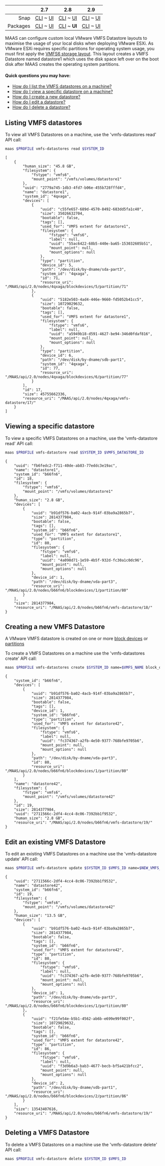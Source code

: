 <!-- deb-2-7-cli
||2.7|2.8|2.9|
|-----:|:-----:|:-----:|:-----:|
|Snap|[CLI](/t/vmware-vmfs-datastores-snap-2-7-cli/3246) ~ [UI](/t/vmware-vmfs-datastores-snap-2-7-ui/3247)|[CLI](/t/vmware-vmfs-datastores-snap-2-8-cli/3248) ~ [UI](/t/vmware-vmfs-datastores-snap-2-8-ui/3249)|[CLI](/t/vmware-vmfs-datastores-snap-2-9-cli/3250) ~ [UI](/t/vmware-vmfs-datastores-snap-2-9-ui/3251)|
|Packages|**CLI** ~ [UI](/t/vmware-vmfs-datastores-deb-2-7-ui/3253)|[CLI](/t/vmware-vmfs-datastores-deb-2-8-cli/3254) ~ [UI](/t/vmware-vmfs-datastores-deb-2-8-ui/3255)|[CLI](/t/vmware-vmfs-datastores-deb-2-9-cli/3256) ~ [UI](/t/vmware-vmfs-datastores-deb-2-9-ui/3257)|
 deb-2-7-cli -->

<!-- deb-2-7-ui
||2.7|2.8|2.9|
|-----:|:-----:|:-----:|:-----:|
|Snap|[CLI](/t/vmware-vmfs-datastores-snap-2-7-cli/3246) ~ [UI](/t/vmware-vmfs-datastores-snap-2-7-ui/3247)|[CLI](/t/vmware-vmfs-datastores-snap-2-8-cli/3248) ~ [UI](/t/vmware-vmfs-datastores-snap-2-8-ui/3249)|[CLI](/t/vmware-vmfs-datastores-snap-2-9-cli/3250) ~ [UI](/t/vmware-vmfs-datastores-snap-2-9-ui/3251)|
|Packages|[CLI](/t/vmware-vmfs-datastores-deb-2-7-cli/3252) ~ **UI**|[CLI](/t/vmware-vmfs-datastores-deb-2-8-cli/3254) ~ [UI](/t/vmware-vmfs-datastores-deb-2-8-ui/3255)|[CLI](/t/vmware-vmfs-datastores-deb-2-9-cli/3256) ~ [UI](/t/vmware-vmfs-datastores-deb-2-9-ui/3257)|
 deb-2-7-ui -->

<!-- deb-2-8-cli
||2.7|2.8|2.9|
|-----:|:-----:|:-----:|:-----:|
|Snap|[CLI](/t/vmware-vmfs-datastores-snap-2-7-cli/3246) ~ [UI](/t/vmware-vmfs-datastores-snap-2-7-ui/3247)|[CLI](/t/vmware-vmfs-datastores-snap-2-8-cli/3248) ~ [UI](/t/vmware-vmfs-datastores-snap-2-8-ui/3249)|[CLI](/t/vmware-vmfs-datastores-snap-2-9-cli/3250) ~ [UI](/t/vmware-vmfs-datastores-snap-2-9-ui/3251)|
|Packages|[CLI](/t/vmware-vmfs-datastores-deb-2-7-cli/3252) ~ [UI](/t/vmware-vmfs-datastores-deb-2-7-ui/3253)||**CLI** ~ [UI](/t/vmware-vmfs-datastores-deb-2-8-ui/3255)|[CLI](/t/vmware-vmfs-datastores-deb-2-9-cli/3256) ~ [UI](/t/vmware-vmfs-datastores-deb-2-9-ui/3257)|
 deb-2-8-cli -->

||2.7|2.8|2.9|
|-----:|:-----:|:-----:|:-----:|
|Snap|[CLI](/t/vmware-vmfs-datastores-snap-2-7-cli/3246) ~ [UI](/t/vmware-vmfs-datastores-snap-2-7-ui/3247)|[CLI](/t/vmware-vmfs-datastores-snap-2-8-cli/3248) ~ [UI](/t/vmware-vmfs-datastores-snap-2-8-ui/3249)|[CLI](/t/vmware-vmfs-datastores-snap-2-9-cli/3250) ~ [UI](/t/vmware-vmfs-datastores-snap-2-9-ui/3251)|
|Packages|[CLI](/t/vmware-vmfs-datastores-deb-2-7-cli/3252) ~ [UI](/t/vmware-vmfs-datastores-deb-2-7-ui/3253)|[CLI](/t/vmware-vmfs-datastores-deb-2-8-cli/3254) ~ **UI**|[CLI](/t/vmware-vmfs-datastores-deb-2-9-cli/3256) ~ [UI](/t/vmware-vmfs-datastores-deb-2-9-ui/3257)|

<!-- deb-2-9-cli
||2.7|2.8|2.9|
|-----:|:-----:|:-----:|:-----:|
|Snap|[CLI](/t/vmware-vmfs-datastores-snap-2-7-cli/3246) ~ [UI](/t/vmware-vmfs-datastores-snap-2-7-ui/3247)|[CLI](/t/vmware-vmfs-datastores-snap-2-8-cli/3248) ~ [UI](/t/vmware-vmfs-datastores-snap-2-8-ui/3249)|[CLI](/t/vmware-vmfs-datastores-snap-2-9-cli/3250) ~ [UI](/t/vmware-vmfs-datastores-snap-2-9-ui/3251)|
|Packages|[CLI](/t/vmware-vmfs-datastores-deb-2-7-cli/3252) ~ [UI](/t/vmware-vmfs-datastores-deb-2-7-ui/3253)|[CLI](/t/vmware-vmfs-datastores-deb-2-8-cli/3254) ~ [UI](/t/vmware-vmfs-datastores-deb-2-8-ui/3255)||**CLI** ~ [UI](/t/vmware-vmfs-datastores-deb-2-9-ui/3257)|
 deb-2-9-cli -->

<!-- deb-2-9-ui
||2.7|2.8|2.9|
|-----:|:-----:|:-----:|:-----:|
|Snap|[CLI](/t/vmware-vmfs-datastores-snap-2-7-cli/3246) ~ [UI](/t/vmware-vmfs-datastores-snap-2-7-ui/3247)|[CLI](/t/vmware-vmfs-datastores-snap-2-8-cli/3248) ~ [UI](/t/vmware-vmfs-datastores-snap-2-8-ui/3249)|[CLI](/t/vmware-vmfs-datastores-snap-2-9-cli/3250) ~ [UI](/t/vmware-vmfs-datastores-snap-2-9-ui/3251)|
|Packages|[CLI](/t/vmware-vmfs-datastores-deb-2-7-cli/3252) ~ [UI](/t/vmware-vmfs-datastores-deb-2-7-ui/3253)|[CLI](/t/vmware-vmfs-datastores-deb-2-8-cli/3254) ~ [UI](/t/vmware-vmfs-datastores-deb-2-8-ui/3255)|[CLI](/t/vmware-vmfs-datastores-deb-2-9-cli/3256) ~ **UI**|
 deb-2-9-ui -->

<!-- snap-2-7-cli
||2.7|2.8|2.9|
|-----:|:-----:|:-----:|:-----:|
|Snap|**CLI** ~ [UI](/t/vmware-vmfs-datastores-snap-2-7-ui/3247)|[CLI](/t/vmware-vmfs-datastores-snap-2-8-cli/3248) ~ [UI](/t/vmware-vmfs-datastores-snap-2-8-ui/3249)|[CLI](/t/vmware-vmfs-datastores-snap-2-9-cli/3250) ~ [UI](/t/vmware-vmfs-datastores-snap-2-9-ui/3251)|
|Packages|[CLI](/t/vmware-vmfs-datastores-deb-2-7-cli/3252) ~ [UI](/t/vmware-vmfs-datastores-deb-2-7-ui/3253)|[CLI](/t/vmware-vmfs-datastores-deb-2-8-cli/3254) ~ [UI](/t/vmware-vmfs-datastores-deb-2-8-ui/3255)|[CLI](/t/vmware-vmfs-datastores-deb-2-9-cli/3256) ~ [UI](/t/vmware-vmfs-datastores-deb-2-9-ui/3257)|
 snap-2-7-cli -->

<!-- snap-2-7-ui
||2.7|2.8|2.9|
|-----:|:-----:|:-----:|:-----:|
|Snap|[CLI](/t/vmware-vmfs-datastores-snap-2-7-cli/3246) ~ **UI**|[CLI](/t/vmware-vmfs-datastores-snap-2-8-cli/3248) ~ [UI](/t/vmware-vmfs-datastores-snap-2-8-ui/3249)|[CLI](/t/vmware-vmfs-datastores-snap-2-9-cli/3250) ~ [UI](/t/vmware-vmfs-datastores-snap-2-9-ui/3251)|
|Packages|[CLI](/t/vmware-vmfs-datastores-deb-2-7-cli/3252) ~ [UI](/t/vmware-vmfs-datastores-deb-2-7-ui/3253)|[CLI](/t/vmware-vmfs-datastores-deb-2-8-cli/3254) ~ [UI](/t/vmware-vmfs-datastores-deb-2-8-ui/3255)|[CLI](/t/vmware-vmfs-datastores-deb-2-9-cli/3256) ~ [UI](/t/vmware-vmfs-datastores-deb-2-9-ui/3257)|
 snap-2-7-ui -->

<!-- snap-2-8-cli
||2.7|2.8|2.9|
|-----:|:-----:|:-----:|:-----:|
|Snap|[CLI](/t/vmware-vmfs-datastores-snap-2-7-cli/3246) ~ [UI](/t/vmware-vmfs-datastores-snap-2-7-ui/3247)||**CLI** ~ [UI](/t/vmware-vmfs-datastores-snap-2-8-ui/3249)|[CLI](/t/vmware-vmfs-datastores-snap-2-9-cli/3250) ~ [UI](/t/vmware-vmfs-datastores-snap-2-9-ui/3251)|
|Packages|[CLI](/t/vmware-vmfs-datastores-deb-2-7-cli/3252) ~ [UI](/t/vmware-vmfs-datastores-deb-2-7-ui/3253)|[CLI](/t/vmware-vmfs-datastores-deb-2-8-cli/3254) ~ [UI](/t/vmware-vmfs-datastores-deb-2-8-ui/3255)|[CLI](/t/vmware-vmfs-datastores-deb-2-9-cli/3256) ~ [UI](/t/vmware-vmfs-datastores-deb-2-9-ui/3257)|
 snap-2-8-cli -->

<!-- snap-2-8-ui
||2.7|2.8|2.9|
|-----:|:-----:|:-----:|:-----:|
|Snap|[CLI](/t/vmware-vmfs-datastores-snap-2-7-cli/3246) ~ [UI](/t/vmware-vmfs-datastores-snap-2-7-ui/3247)|[CLI](/t/vmware-vmfs-datastores-snap-2-8-cli/3248) ~ **UI**|[CLI](/t/vmware-vmfs-datastores-snap-2-9-cli/3250) ~ [UI](/t/vmware-vmfs-datastores-snap-2-9-ui/3251)|
|Packages|[CLI](/t/vmware-vmfs-datastores-deb-2-7-cli/3252) ~ [UI](/t/vmware-vmfs-datastores-deb-2-7-ui/3253)|[CLI](/t/vmware-vmfs-datastores-deb-2-8-cli/3254) ~ [UI](/t/vmware-vmfs-datastores-deb-2-8-ui/3255)|[CLI](/t/vmware-vmfs-datastores-deb-2-9-cli/3256) ~ [UI](/t/vmware-vmfs-datastores-deb-2-9-ui/3257)|
 snap-2-8-ui -->

<!-- snap-2-9-cli
||2.7|2.8|2.9|
|-----:|:-----:|:-----:|:-----:|
|Snap|[CLI](/t/vmware-vmfs-datastores-snap-2-7-cli/3246) ~ [UI](/t/vmware-vmfs-datastores-snap-2-7-ui/3247)|[CLI](/t/vmware-vmfs-datastores-snap-2-8-cli/3248) ~ [UI](/t/vmware-vmfs-datastores-snap-2-8-ui/3249)||**CLI** ~ [UI](/t/vmware-vmfs-datastores-snap-2-9-ui/3251)|
|Packages|[CLI](/t/vmware-vmfs-datastores-deb-2-7-cli/3252) ~ [UI](/t/vmware-vmfs-datastores-deb-2-7-ui/3253)|[CLI](/t/vmware-vmfs-datastores-deb-2-8-cli/3254) ~ [UI](/t/vmware-vmfs-datastores-deb-2-8-ui/3255)|[CLI](/t/vmware-vmfs-datastores-deb-2-9-cli/3256) ~ [UI](/t/vmware-vmfs-datastores-deb-2-9-ui/3257)|
 snap-2-9-cli -->

<!-- snap-2-9-ui
||2.7|2.8|2.9|
|-----:|:-----:|:-----:|:-----:|
|Snap|[CLI](/t/vmware-vmfs-datastores-snap-2-7-cli/3246) ~ [UI](/t/vmware-vmfs-datastores-snap-2-7-ui/3247)|[CLI](/t/vmware-vmfs-datastores-snap-2-8-cli/3248) ~ [UI](/t/vmware-vmfs-datastores-snap-2-8-ui/3249)|[CLI](/t/vmware-vmfs-datastores-snap-2-9-cli/3250) ~ **UI**|
|Packages|[CLI](/t/vmware-vmfs-datastores-deb-2-7-cli/3252) ~ [UI](/t/vmware-vmfs-datastores-deb-2-7-ui/3253)|[CLI](/t/vmware-vmfs-datastores-deb-2-8-cli/3254) ~ [UI](/t/vmware-vmfs-datastores-deb-2-8-ui/3255)|[CLI](/t/vmware-vmfs-datastores-deb-2-9-cli/3256) ~ [UI](/t/vmware-vmfs-datastores-deb-2-9-ui/3257)|
 snap-2-9-ui -->

MAAS can configure custom local VMware VMFS Datastore layouts to maximise the usage of your local disks when deploying VMware ESXi. As VMware ESXi requires specific partitions for operating system usage, you must first apply the [VMFS6 storage layout](/t/storage/775#VMFS6%20layout). This layout creates a VMFS Datastore named datastore1 which uses the disk space left over on the boot disk after MAAS creates the operating system partitions.

#### Quick questions you may have:

* [How do I list the VMFS datastores on a machine?](/t/vmware-vmfs-datastores/780#heading--listing-vmfs-datastores)
* [How do I view a specific datastore on a machine?](/t/vmware-vmfs-datastores/780#heading--viewing-vmfs-datastores)
* [How do I create a new datastore?](/t/vmware-vmfs-datastores/780#heading--creating-vmfs-datastores)
* [How do I edit a datastore?](/t/vmware-vmfs-datastores/780#heading--editing-vmfs-datastores)
* [How do I delete a datastore?](/t/vmware-vmfs-datastores/780#heading--deleting-vmfs-datastores)

<h2 id="heading--listing-vmfs-datastores">Listing VMFS datastores</h2>

To view all VMFS Datastores on a machine, use the 'vmfs-datastores read' API call:

``` bash
maas $PROFILE vmfs-datastores read $SYSTEM_ID
```

``` nohighlight
[
    {
        "human_size": "45.8 GB",
        "filesystem": {
            "fstype": "vmfs6",
            "mount_point": "/vmfs/volumes/datastore1"
        },
        "uuid": "2779a745-1db3-4fd7-b06e-455b728fffd4",
        "name": "datastore1",
        "system_id": "4qxaga",
        "devices": [
            {
                "uuid": "c55fe657-689d-4570-8492-683dd5fa1c40",
                "size": 35026632704,
                "bootable": false,
                "tags": [],
                "used_for": "VMFS extent for datastore1",
                "filesystem": {
                    "fstype": "vmfs6",
                    "label": null,
                    "uuid": "55ac6422-68b5-440e-ba65-153032605b51",
                    "mount_point": null,
                    "mount_options": null
                },
                "type": "partition",
                "device_id": 5,
                "path": "/dev/disk/by-dname/sda-part3",
                "system_id": "4qxaga",
                "id": 71,
                "resource_uri": "/MAAS/api/2.0/nodes/4qxaga/blockdevices/5/partition/71"
            },
            {
                "uuid": "5182e503-4ad4-446e-9660-fd5052b41cc5",
                "size": 10729029632,
                "bootable": false,
                "tags": [],
                "used_for": "VMFS extent for datastore1",
                "filesystem": {
                    "fstype": "vmfs6",
                    "label": null,
                    "uuid": "a5949b18-d591-4627-be94-346d0fdaf816",
                    "mount_point": null,
                    "mount_options": null
                },
                "type": "partition",
                "device_id": 6,
                "path": "/dev/disk/by-dname/sdb-part1",
                "system_id": "4qxaga",
                "id": 77,
                "resource_uri": "/MAAS/api/2.0/nodes/4qxaga/blockdevices/6/partition/77"
            }
        ],
        "id": 17,
        "size": 45755662336,
        "resource_uri": "/MAAS/api/2.0/nodes/4qxaga/vmfs-datastore/17/"
    }
]
```

<h2 id="heading--viewing-vmfs-datastores">Viewing a specific datastore</h2>

To view a specific VMFS Datastores on a machine, use the 'vmfs-datastore read' API call:

``` bash
maas $PROFILE vmfs-datastore read $SYSTEM_ID $VMFS_DATASTORE_ID
```

``` nohighlight
{
    "uuid": "fb6fedc2-f711-40de-ab83-77eddc3e19ac",
    "name": "datastore1",
    "system_id": "b66fn6",
    "id": 18,
    "filesystem": {
        "fstype": "vmfs6",
        "mount_point": "/vmfs/volumes/datastore1"
    },
    "human_size": "2.8 GB",
    "devices": [
        {
            "uuid": "b91df576-ba02-4acb-914f-03ba9a2865b7",
            "size": 2814377984,
            "bootable": false,
            "tags": [],
            "system_id": "b66fn6",
            "used_for": "VMFS extent for datastore1",
            "type": "partition",
            "id": 80,
            "filesystem": {
                "fstype": "vmfs6",
                "label": null,
                "uuid": "4a098d71-1e59-4b5f-932d-fc30a1c0dc96",
                "mount_point": null,
                "mount_options": null
            },
            "device_id": 1,
            "path": "/dev/disk/by-dname/vda-part3",
            "resource_uri": "/MAAS/api/2.0/nodes/b66fn6/blockdevices/1/partition/80"
        }
    ],
    "size": 2814377984,
    "resource_uri": "/MAAS/api/2.0/nodes/b66fn6/vmfs-datastore/18/"
}
```

<h2 id="heading--creating-vmfs-datastores">Creating a new VMFS Datastore</h2>

A VMware VMFS datastore is created on one or more [block devices](/t/block-devices/749) or [partitions](/t/block-devices/749)

To create a VMFS Datastores on a machine use the 'vmfs-datastores create' API call:

``` bash
maas $PROFILE vmfs-datastores create $SYSTEM_ID name=$VMFS_NAME block_devices=$BLOCK_ID_1,$BLOCK_ID_2 partitions=$PARTITION_ID_1,$PARTITION_ID_2
```

``` nohighlight
{
    "system_id": "b66fn6",
    "devices": [
        {
            "uuid": "b91df576-ba02-4acb-914f-03ba9a2865b7",
            "size": 2814377984,
            "bootable": false,
            "tags": [],
            "device_id": 1,
            "system_id": "b66fn6",
            "type": "partition",
            "used_for": "VMFS extent for datastore42",
            "filesystem": {
                "fstype": "vmfs6",
                "label": null,
                "uuid": "fc374367-a2fb-4e50-9377-768bfe9705b6",
                "mount_point": null,
                "mount_options": null
            },
            "path": "/dev/disk/by-dname/vda-part3",
            "id": 80,
            "resource_uri": "/MAAS/api/2.0/nodes/b66fn6/blockdevices/1/partition/80"
        }
    ],
    "name": "datastore42",
    "filesystem": {
        "fstype": "vmfs6",
        "mount_point": "/vmfs/volumes/datastore42"
    },
    "id": 19,
    "size": 2814377984,
    "uuid": "2711566c-2df4-4cc4-8c06-7392bb1f9532",
    "human_size": "2.8 GB",
    "resource_uri": "/MAAS/api/2.0/nodes/b66fn6/vmfs-datastore/19/"
}
```

<h2 id="heading--editing-vmfs-datastores">Edit an existing VMFS Datastore</h2>

To edit an existing VMFS Datastores on a machine use the 'vmfs-datastore update' API call:

``` bash
maas $PROFILE vmfs-datastore update $SYSTEM_ID $VMFS_ID name=$NEW_VMFS_NAME add_block_devices=$NEW_BLOCK_ID_1,$NEW_BLOCK_ID_2 add_partitions=$NEW_PARTITION_ID_1,$NEW_PARTITION_ID_2 remove_partitions=$EXISTING_PARTITION_ID1,$EXISTING_PARTITION_ID2
```

``` nohighlight
{
    "uuid": "2711566c-2df4-4cc4-8c06-7392bb1f9532",
    "name": "datastore42",
    "system_id": "b66fn6",
    "id": 19,
    "filesystem": {
        "fstype": "vmfs6",
        "mount_point": "/vmfs/volumes/datastore42"
    },
    "human_size": "13.5 GB",
    "devices": [
        {
            "uuid": "b91df576-ba02-4acb-914f-03ba9a2865b7",
            "size": 2814377984,
            "bootable": false,
            "tags": [],
            "system_id": "b66fn6",
            "used_for": "VMFS extent for datastore42",
            "type": "partition",
            "id": 80,
            "filesystem": {
                "fstype": "vmfs6",
                "label": null,
                "uuid": "fc374367-a2fb-4e50-9377-768bfe9705b6",
                "mount_point": null,
                "mount_options": null
            },
            "device_id": 1,
            "path": "/dev/disk/by-dname/vda-part3",
            "resource_uri": "/MAAS/api/2.0/nodes/b66fn6/blockdevices/1/partition/80"
        },
        {
            "uuid": "f21fe54e-b5b1-4562-ab6b-e699e99f002f",
            "size": 10729029632,
            "bootable": false,
            "tags": [],
            "system_id": "b66fn6",
            "used_for": "VMFS extent for datastore42",
            "type": "partition",
            "id": 86,
            "filesystem": {
                "fstype": "vmfs6",
                "label": null,
                "uuid": "f3d9b6a3-bab3-4677-becb-bf5a421bfcc2",
                "mount_point": null,
                "mount_options": null
            },
            "device_id": 2,
            "path": "/dev/disk/by-dname/vdb-part1",
            "resource_uri": "/MAAS/api/2.0/nodes/b66fn6/blockdevices/2/partition/86"
        }
    ],
    "size": 13543407616,
    "resource_uri": "/MAAS/api/2.0/nodes/b66fn6/vmfs-datastore/19/"
}
```

<h2 id="heading--deleting-vmfs-datastores">Deleting a VMFS Datastore</h2>

To delete a VMFS Datastores on a machine use the 'vmfs-datastore delete' API call:

``` bash
maas $PROFILE vmfs-datastore delete $SYSTEM_ID $VMFS_ID
```